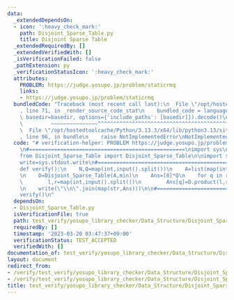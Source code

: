 ```yaml
---
data:
  _extendedDependsOn:
  - icon: ':heavy_check_mark:'
    path: Disjoint_Sparse_Table.py
    title: Disjoint Sparse Table
  _extendedRequiredBy: []
  _extendedVerifiedWith: []
  _isVerificationFailed: false
  _pathExtension: py
  _verificationStatusIcon: ':heavy_check_mark:'
  attributes:
    PROBLEM: https://judge.yosupo.jp/problem/staticrmq
    links:
    - https://judge.yosupo.jp/problem/staticrmq
  bundledCode: "Traceback (most recent call last):\n  File \"/opt/hostedtoolcache/Python/3.13.3/x64/lib/python3.13/site-packages/onlinejudge_verify/documentation/build.py\"\
    , line 71, in _render_source_code_stat\n    bundled_code = language.bundle(stat.path,\
    \ basedir=basedir, options={'include_paths': [basedir]}).decode()\n          \
    \         ~~~~~~~~~~~~~~~^^^^^^^^^^^^^^^^^^^^^^^^^^^^^^^^^^^^^^^^^^^^^^^^^^^^^^^^^^^^^^^^^^\n\
    \  File \"/opt/hostedtoolcache/Python/3.13.3/x64/lib/python3.13/site-packages/onlinejudge_verify/languages/python.py\"\
    , line 96, in bundle\n    raise NotImplementedError\nNotImplementedError\n"
  code: "# verification-helper: PROBLEM https://judge.yosupo.jp/problem/staticrmq\n\
    \n#==================================================\nimport sys\n#sys.path.append('../')\n\
    from Disjoint_Sparse_Table import Disjoint_Sparse_Table\n\nimport sys\ninput=sys.stdin.readline\n\
    write=sys.stdout.write\n#==================================================\n\
    def verify():\n    N,Q=map(int,input().split())\n    A=list(map(int,input().split()))\n\
    \n    D=Disjoint_Sparse_Table(A,min)\n    Ans=[0]*Q\n    for q in range(Q):\n\
    \        l,r=map(int,input().split())\n        Ans[q]=D.product(l,r,None,True,False)\n\
    \n    write(\"\\n\".join(map(str,Ans)))\n\n#==================================================\n\
    verify()\n"
  dependsOn:
  - Disjoint_Sparse_Table.py
  isVerificationFile: true
  path: test_verify/yosupo_library_checker/Data_Structure/Disjoint_Sparse_Table.test.py
  requiredBy: []
  timestamp: '2023-03-20 03:47:37+09:00'
  verificationStatus: TEST_ACCEPTED
  verifiedWith: []
documentation_of: test_verify/yosupo_library_checker/Data_Structure/Disjoint_Sparse_Table.test.py
layout: document
redirect_from:
- /verify/test_verify/yosupo_library_checker/Data_Structure/Disjoint_Sparse_Table.test.py
- /verify/test_verify/yosupo_library_checker/Data_Structure/Disjoint_Sparse_Table.test.py.html
title: test_verify/yosupo_library_checker/Data_Structure/Disjoint_Sparse_Table.test.py
---
```

